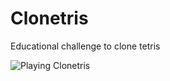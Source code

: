 # Clonetris

Educational challenge to clone tetris

![Playing Clonetris](https://i.imgur.com/iEmTbOp.png)
